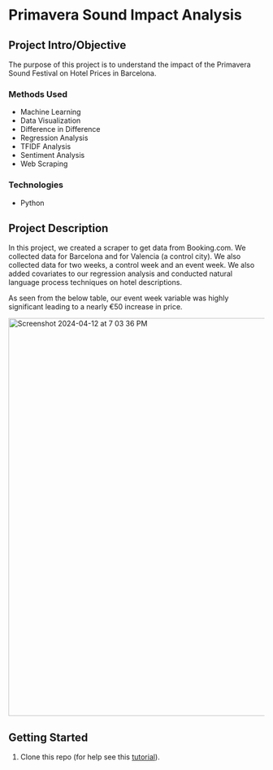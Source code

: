 
# Primavera Sound Impact Analysis

## Project Intro/Objective
The purpose of this project is to understand the impact of the Primavera Sound Festival on Hotel Prices in Barcelona. 

### Methods Used
* Machine Learning
* Data Visualization
* Difference in Difference
* Regression Analysis
* TFIDF Analysis
* Sentiment Analysis
* Web Scraping

### Technologies
* Python

## Project Description
In this project, we created a scraper to get data from Booking.com. We collected data for Barcelona and for Valencia (a control city). We also collected data for two weeks, a control week and an event week. We also added covariates to our regression analysis and conducted natural language process techniques on hotel descriptions. 

As seen from the below table, our event week variable was highly significant leading to a nearly €50 increase in price. 

<img width="782" alt="Screenshot 2024-04-12 at 7 03 36 PM" src="https://github.com/agbennett-bse/primavera_sound_impact_analysis/assets/145025558/fc877e9a-ade0-4759-b189-9557aeb649b2">

## Getting Started

1. Clone this repo (for help see this [tutorial](https://help.github.com/articles/cloning-a-repository/)).
    

